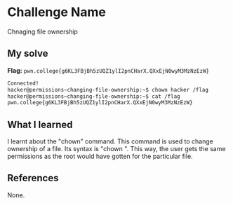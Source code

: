 # Challenge Name
Chnaging file ownership

## My solve
**Flag:** `pwn.college{g6KL3FBjBh5zUQZ1ylI2pnCHarX.QXxEjN0wyM3MzNzEzW}`

```bash
Connected!
hacker@permissions~changing-file-ownership:~$ chown hacker /flag
hacker@permissions~changing-file-ownership:~$ cat /flag
pwn.college{g6KL3FBjBh5zUQZ1ylI2pnCHarX.QXxEjN0wyM3MzNzEzW}
```

## What I learned
I learnt about the "chown" command. This command is used to change ownership of a file. Its syntax is "chown <user> <filename>". This way, the user gets the same permissions as the root would have gotten for the particular file.
## References 
None.
